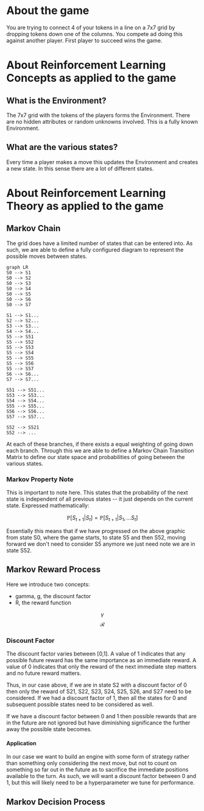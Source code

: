# About the game
You are trying to connect 4 of your tokens in a line on a 7x7 grid by dropping tokens down one of the columns. You compete ad doing this against another player. First player to succeed wins the game.

# About Reinforcement Learning Concepts as applied to the game
## What is the Environment?
The 7x7 grid with the tokens of the players forms the Environment. There are no hidden attributes or random unknowns involved. This is a fully known Environment.

## What are the various states?
Every time a player makes a move this updates the Environment and creates a new state. In this sense there are a lot of different states.



# About Reinforcement Learning Theory as applied to the game
## Markov Chain
The grid does have a limited number of states that can be entered into. As such, we are able to define a fully configured diagram to represent the possible moves between states.


```mermaid
graph LR
S0 --> S1
S0 --> S2
S0 --> S3
S0 --> S4
S0 --> S5
S0 --> S6
S0 --> S7

S1 --> S1...
S2 --> S2...
S3 --> S3...
S4 --> S4...
S5 --> S51
S5 --> S52
S5 --> S53
S5 --> S54
S5 --> S55
S5 --> S56
S5 --> S57
S6 --> S6...
S7 --> S7...

S51 --> S51...
S53 --> S53...
S54 --> S54...
S55 --> S55...
S56 --> S56...
S57 --> S57...

S52 --> S521
S52 --> ...
```

At each of these branches, if there exists a equal weighting of going down each branch. Through this we are able to define a Markov Chain Transition Matrix to define our state space and probabilities of going between the various states.

### Markov Property Note
This is important to note here. This states that the probability of the next state is independent of all previous states -- it just depends on the current state. Expressed mathematically:

$$\mathbb{P}[S_{t+1}|S_t] = \mathbb{P}[S_{t+1}|S_1, ... S_t]$$

Essentially this means that if we have progressed on the above graphic from state S0, where the game starts, to state S5 and then S52, moving forward we don't need to consider S5 anymore we just need note we are in state S52.

## Markov Reward Process
Here we introduce two concepts:
* gamma, g, the discount factor
* R, the reward function

$$\gamma$$
$$\mathscr{R}$$

### Discount Factor
The discount factor varies between [0,1].
A value of 1 indicates that any possible future reward has the same importance as an immediate reward.
A value of 0 indicates that only the reward of the next immediate step matters and no future reward matters.

Thus, in our case above, if we are in state S2 with a discount factor of 0 then only the reward of S21, S22, S23, S24, S25, S26, and S27 need to be considered.
If we had a discount factor of 1, then all the states for 0 and subsequent possible states need to be considered as well.

If we have a discount factor between 0 and 1 then possible rewards that are in the future are not ignored but have diminishing significance the further away the possible state becomes.

#### Application
In our case we want to build an engine with some form of strategy rather than something only considering the next move, but not to count on something so far out in the future as to sacrifice the immediate positions available to the turn. As such, we will want a discount factor between 0 and 1, but this will likely need to be a hyperparameter we tune for performance.

## Markov Decision Process
